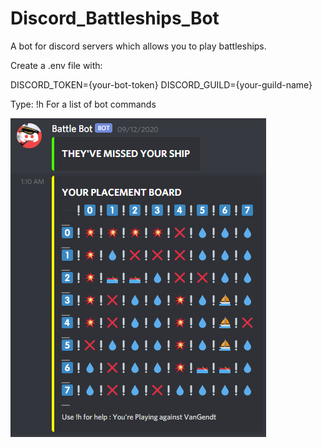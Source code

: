 # Discord_Battleships_Bot
A bot for discord servers which allows you to play battleships.

Create a .env file with:

DISCORD_TOKEN={your-bot-token}
DISCORD_GUILD={your-guild-name}

Type:
!h
For a list of bot commands

![alt text](https://github.com/Armands-D/Discord_Battleships_Bot/blob/master/attacked_board.png?raw=true)
